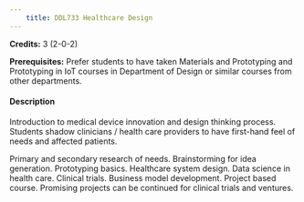 ```yaml
---
    title: DDL733 Healthcare Design
---
```

**Credits:** 3 (2-0-2)



**Prerequisites:** Prefer students to have taken Materials and Prototyping and Prototyping in IoT courses in Department of Design or similar courses from other departments.

#### Description 
Introduction to medical device innovation and design thinking process. Students shadow clinicians / health care providers to have first-hand feel of needs and affected patients.

Primary and secondary research of needs. Brainstorming for idea generation. Prototyping basics. Healthcare system design. Data science in health care. Clinical trials. Business model development. Project based course. Promising projects can be continued for clinical trials and ventures.